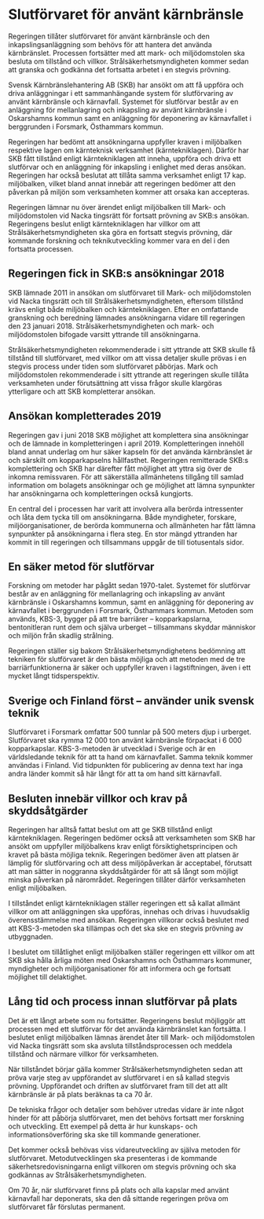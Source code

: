# Slutförvaret för använt kärnbränsle

Regeringen tillåter slutförvaret för använt kärnbränsle och den inkapslingsanläggning som behövs för att hantera det använda kärnbränslet. Processen fortsätter med att mark\- och miljödomstolen ska besluta om tillstånd och villkor. Strålsäkerhetsmyndigheten kommer sedan att granska och godkänna det fortsatta arbetet i en stegvis prövning.


Svensk Kärnbränslehantering AB (SKB) har ansökt om att få uppföra och driva anläggningar i ett sammanhängande system för slutförvaring av använt kärnbränsle och kärnavfall. Systemet för slutförvar består av en anläggning för mellanlagring och inkapsling av använt kärnbränsle i Oskarshamns kommun samt en anläggning för deponering av kärnavfallet i berggrunden i Forsmark, Östhammars kommun.

Regeringen har bedömt att ansökningarna uppfyller kraven i miljöbalken respektive lagen om kärnteknisk verksamhet (kärntekniklagen). Därför har SKB fått tillstånd enligt kärntekniklagen att inneha, uppföra och driva ett slutförvar och en anläggning för inkapsling i enlighet med deras ansökan. Regeringen har också beslutat att tillåta samma verksamhet enligt 17 kap. miljöbalken, vilket bland annat innebär att regeringen bedömer att den påverkan på miljön som verksamheten kommer att orsaka kan accepteras.

Regeringen lämnar nu över ärendet enligt miljöbalken till Mark\- och miljödomstolen vid Nacka tingsrätt för fortsatt prövning av SKB:s ansökan. Regeringens beslut enligt kärntekniklagen har villkor om att Strålsäkerhetsmyndigheten ska göra en fortsatt stegvis prövning, där kommande forskning och teknikutveckling kommer vara en del i den fortsatta processen.

## Regeringen fick in SKB:s ansökningar 2018

SKB lämnade 2011 in ansökan om slutförvaret till Mark\- och miljödomstolen vid Nacka tingsrätt och till Strålsäkerhetsmyndigheten, eftersom tillstånd krävs enligt både miljöbalken och kärntekniklagen. Efter en omfattande granskning och beredning lämnades ansökningarna vidare till regeringen den 23 januari 2018\. Strålsäkerhetsmyndigheten och mark\- och miljödomstolen bifogade varsitt yttrande till ansökningarna.

Strålsäkerhetsmyndigheten rekommenderade i sitt yttrande att SKB skulle få tillstånd till slutförvaret, med villkor om att vissa detaljer skulle prövas i en stegvis process under tiden som slutförvaret påbörjas. Mark och miljödomstolen rekommenderade i sitt yttrande att regeringen skulle tillåta verksamheten under förutsättning att vissa frågor skulle klargöras ytterligare och att SKB kompletterar ansökan.

## Ansökan kompletterades 2019

Regeringen gav i juni 2018 SKB möjlighet att komplettera sina ansökningar och de lämnade in kompletteringen i april 2019\. Kompletteringen innehöll bland annat underlag om hur säker kapseln för det använda kärnbränslet är och särskilt om kopparkapselns hållfasthet. Regeringen remitterade SKB:s komplettering och SKB har därefter fått möjlighet att yttra sig över de inkomna remissvaren. För att säkerställa allmänhetens tillgång till samlad information om bolagets ansökningar och ge möjlighet att lämna synpunkter har ansökningarna och kompletteringen också kungjorts.

En central del i processen har varit att involvera alla berörda intressenter och låta dem tycka till om ansökningarna. Både myndigheter, forskare, miljöorganisationer, de berörda kommunerna och allmänheten har fått lämna synpunkter på ansökningarna i flera steg. En stor mängd yttranden har kommit in till regeringen och tillsammans uppgår de till tiotusentals sidor.

## En säker metod för slutförvar

Forskning om metoder har pågått sedan 1970\-talet. Systemet för slutförvar består av en anläggning för mellanlagring och inkapsling av använt kärnbränsle i Oskarshamns kommun, samt en anläggning för deponering av kärnavfallet i berggrunden i Forsmark, Östhammars kommun. Metoden som används, KBS\-3, bygger på att tre barriärer – kopparkapslarna, bentonitleran runt dem och själva urberget – tillsammans skyddar människor och miljön från skadlig strålning.

Regeringen ställer sig bakom Strålsäkerhetsmyndighetens bedömning att tekniken för slutförvaret är den bästa möjliga och att metoden med de tre barriärfunktionerna är säker och uppfyller kraven i lagstiftningen, även i ett mycket långt tidsperspektiv.

## Sverige och Finland först – använder unik svensk teknik

Slutförvaret i Forsmark omfattar 500 tunnlar på 500 meters djup i urberget. Slutförvaret ska rymma 12 000 ton använt kärnbränsle förpackat i 6 000 kopparkapslar. KBS\-3\-metoden är utvecklad i Sverige och är en världsledande teknik för att ta hand om kärnavfallet. Samma teknik kommer användas i Finland. Vid tidpunkten för publicering av denna text har inga andra länder kommit så här långt för att ta om hand sitt kärnavfall.

## Besluten innebär villkor och krav på skyddsåtgärder

Regeringen har alltså fattat beslut om att ge SKB tillstånd enligt kärntekniklagen. Regeringen bedömer också att verksamheten som SKB har ansökt om uppfyller miljöbalkens krav enligt försiktighetsprincipen och kravet på bästa möjliga teknik. Regeringen bedömer även att platsen är lämplig för slutförvaring och att dess miljöpåverkan är acceptabel, förutsatt att man sätter in noggranna skyddsåtgärder för att så långt som möjligt minska påverkan på närområdet. Regeringen tillåter därför verksamheten enligt miljöbalken.

I tillståndet enligt kärntekniklagen ställer regeringen ett så kallat allmänt villkor om att anläggningen ska uppföras, innehas och drivas i huvudsaklig överensstämmelse med ansökan. Regeringen villkorar också beslutet med att KBS\-3\-metoden ska tillämpas och det ska ske en stegvis prövning av utbyggnaden.

I beslutet om tillåtlighet enligt miljöbalken ställer regeringen ett villkor om att SKB ska hålla årliga möten med Oskarshamns och Östhammars kommuner, myndigheter och miljöorganisationer för att informera och ge fortsatt möjlighet till delaktighet.

## Lång tid och process innan slutförvar på plats

Det är ett långt arbete som nu fortsätter. Regeringens beslut möjliggör att processen med ett slutförvar för det använda kärnbränslet kan fortsätta. I beslutet enligt miljöbalken lämnas ärendet åter till Mark\- och miljödomstolen vid Nacka tingsrätt som ska avsluta tillståndsprocessen och meddela tillstånd och närmare villkor för verksamheten.

När tillståndet börjar gälla kommer Strålsäkerhetsmyndigheten sedan att pröva varje steg av uppförandet av slutförvaret i en så kallad stegvis prövning. Uppförandet och driften av slutförvaret fram till det att allt kärnbränsle är på plats beräknas ta ca 70 år.

De tekniska frågor och detaljer som behöver utredas vidare är inte något hinder för att påbörja slutförvaret, men det behövs fortsatt mer forskning och utveckling. Ett exempel på detta är hur kunskaps\- och informationsöverföring ska ske till kommande generationer.

Det kommer också behövas viss vidareutveckling av själva metoden för slutförvaret. Metodutvecklingen ska presenteras i de kommande säkerhetsredovisningarna enligt villkoren om stegvis prövning och ska godkännas av Strålsäkerhets­myndigheten.

Om 70 år, när slutförvaret finns på plats och alla kapslar med använt kärnavfall har deponerats, ska den då sittande regeringen pröva om slutförvaret får förslutas permanent.
